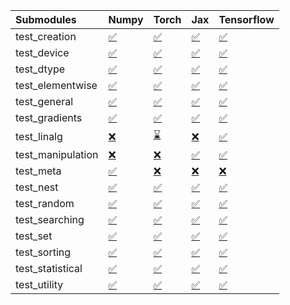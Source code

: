 | Submodules        | Numpy                                                                                                                           | Torch                                                                                                                           | Jax                                                                                                                             | Tensorflow                                                                                                                      |
|:------------------|:--------------------------------------------------------------------------------------------------------------------------------|:--------------------------------------------------------------------------------------------------------------------------------|:--------------------------------------------------------------------------------------------------------------------------------|:--------------------------------------------------------------------------------------------------------------------------------|
| test_creation     | <a href="https://github.com/unifyai/ivy/runs/7834498051?check_suite_focus=true" rel="noopener noreferrer" target="_blank">✅</a> | <a href="https://github.com/unifyai/ivy/runs/7834499817?check_suite_focus=true" rel="noopener noreferrer" target="_blank">✅</a> | <a href="https://github.com/unifyai/ivy/runs/7834501477?check_suite_focus=true" rel="noopener noreferrer" target="_blank">✅</a> | <a href="https://github.com/unifyai/ivy/runs/7834503115?check_suite_focus=true" rel="noopener noreferrer" target="_blank">✅</a> |
| test_device       | <a href="https://github.com/unifyai/ivy/runs/7834498170?check_suite_focus=true" rel="noopener noreferrer" target="_blank">✅</a> | <a href="https://github.com/unifyai/ivy/runs/7834499899?check_suite_focus=true" rel="noopener noreferrer" target="_blank">✅</a> | <a href="https://github.com/unifyai/ivy/runs/7834501581?check_suite_focus=true" rel="noopener noreferrer" target="_blank">✅</a> | <a href="https://github.com/unifyai/ivy/runs/7834503198?check_suite_focus=true" rel="noopener noreferrer" target="_blank">✅</a> |
| test_dtype        | <a href="https://github.com/unifyai/ivy/runs/7834498260?check_suite_focus=true" rel="noopener noreferrer" target="_blank">✅</a> | <a href="https://github.com/unifyai/ivy/runs/7834499985?check_suite_focus=true" rel="noopener noreferrer" target="_blank">✅</a> | <a href="https://github.com/unifyai/ivy/runs/7834501677?check_suite_focus=true" rel="noopener noreferrer" target="_blank">✅</a> | <a href="https://github.com/unifyai/ivy/runs/7834503300?check_suite_focus=true" rel="noopener noreferrer" target="_blank">✅</a> |
| test_elementwise  | <a href="https://github.com/unifyai/ivy/runs/7834498357?check_suite_focus=true" rel="noopener noreferrer" target="_blank">✅</a> | <a href="https://github.com/unifyai/ivy/runs/7834500068?check_suite_focus=true" rel="noopener noreferrer" target="_blank">✅</a> | <a href="https://github.com/unifyai/ivy/runs/7834501768?check_suite_focus=true" rel="noopener noreferrer" target="_blank">✅</a> | <a href="https://github.com/unifyai/ivy/runs/7834503414?check_suite_focus=true" rel="noopener noreferrer" target="_blank">✅</a> |
| test_general      | <a href="https://github.com/unifyai/ivy/runs/7834498459?check_suite_focus=true" rel="noopener noreferrer" target="_blank">✅</a> | <a href="https://github.com/unifyai/ivy/runs/7834500194?check_suite_focus=true" rel="noopener noreferrer" target="_blank">✅</a> | <a href="https://github.com/unifyai/ivy/runs/7834501878?check_suite_focus=true" rel="noopener noreferrer" target="_blank">✅</a> | <a href="https://github.com/unifyai/ivy/runs/7834503507?check_suite_focus=true" rel="noopener noreferrer" target="_blank">✅</a> |
| test_gradients    | <a href="https://github.com/unifyai/ivy/runs/7834498540?check_suite_focus=true" rel="noopener noreferrer" target="_blank">✅</a> | <a href="https://github.com/unifyai/ivy/runs/7834500288?check_suite_focus=true" rel="noopener noreferrer" target="_blank">✅</a> | <a href="https://github.com/unifyai/ivy/runs/7834501953?check_suite_focus=true" rel="noopener noreferrer" target="_blank">✅</a> | <a href="https://github.com/unifyai/ivy/runs/7834503599?check_suite_focus=true" rel="noopener noreferrer" target="_blank">✅</a> |
| test_linalg       | <a href="https://github.com/unifyai/ivy/runs/7834498608?check_suite_focus=true" rel="noopener noreferrer" target="_blank">❌</a> | <a href="https://github.com/unifyai/ivy/runs/7834500378?check_suite_focus=true" rel="noopener noreferrer" target="_blank">⌛</a> | <a href="https://github.com/unifyai/ivy/runs/7834502041?check_suite_focus=true" rel="noopener noreferrer" target="_blank">❌</a> | <a href="https://github.com/unifyai/ivy/runs/7834503705?check_suite_focus=true" rel="noopener noreferrer" target="_blank">✅</a> |
| test_manipulation | <a href="https://github.com/unifyai/ivy/runs/7834498690?check_suite_focus=true" rel="noopener noreferrer" target="_blank">❌</a> | <a href="https://github.com/unifyai/ivy/runs/7834500500?check_suite_focus=true" rel="noopener noreferrer" target="_blank">❌</a> | <a href="https://github.com/unifyai/ivy/runs/7834502150?check_suite_focus=true" rel="noopener noreferrer" target="_blank">✅</a> | <a href="https://github.com/unifyai/ivy/runs/7834503785?check_suite_focus=true" rel="noopener noreferrer" target="_blank">✅</a> |
| test_meta         | <a href="https://github.com/unifyai/ivy/runs/7834498758?check_suite_focus=true" rel="noopener noreferrer" target="_blank">✅</a> | <a href="https://github.com/unifyai/ivy/runs/7834500601?check_suite_focus=true" rel="noopener noreferrer" target="_blank">❌</a> | <a href="https://github.com/unifyai/ivy/runs/7834502237?check_suite_focus=true" rel="noopener noreferrer" target="_blank">❌</a> | <a href="https://github.com/unifyai/ivy/runs/7834503876?check_suite_focus=true" rel="noopener noreferrer" target="_blank">❌</a> |
| test_nest         | <a href="https://github.com/unifyai/ivy/runs/7834498871?check_suite_focus=true" rel="noopener noreferrer" target="_blank">✅</a> | <a href="https://github.com/unifyai/ivy/runs/7834500699?check_suite_focus=true" rel="noopener noreferrer" target="_blank">✅</a> | <a href="https://github.com/unifyai/ivy/runs/7834502341?check_suite_focus=true" rel="noopener noreferrer" target="_blank">✅</a> | <a href="https://github.com/unifyai/ivy/runs/7834503980?check_suite_focus=true" rel="noopener noreferrer" target="_blank">✅</a> |
| test_random       | <a href="https://github.com/unifyai/ivy/runs/7834498978?check_suite_focus=true" rel="noopener noreferrer" target="_blank">✅</a> | <a href="https://github.com/unifyai/ivy/runs/7834500839?check_suite_focus=true" rel="noopener noreferrer" target="_blank">✅</a> | <a href="https://github.com/unifyai/ivy/runs/7834502455?check_suite_focus=true" rel="noopener noreferrer" target="_blank">✅</a> | <a href="https://github.com/unifyai/ivy/runs/7834504092?check_suite_focus=true" rel="noopener noreferrer" target="_blank">✅</a> |
| test_searching    | <a href="https://github.com/unifyai/ivy/runs/7834499109?check_suite_focus=true" rel="noopener noreferrer" target="_blank">✅</a> | <a href="https://github.com/unifyai/ivy/runs/7834500972?check_suite_focus=true" rel="noopener noreferrer" target="_blank">✅</a> | <a href="https://github.com/unifyai/ivy/runs/7834502556?check_suite_focus=true" rel="noopener noreferrer" target="_blank">✅</a> | <a href="https://github.com/unifyai/ivy/runs/7834504205?check_suite_focus=true" rel="noopener noreferrer" target="_blank">✅</a> |
| test_set          | <a href="https://github.com/unifyai/ivy/runs/7834499243?check_suite_focus=true" rel="noopener noreferrer" target="_blank">✅</a> | <a href="https://github.com/unifyai/ivy/runs/7834501082?check_suite_focus=true" rel="noopener noreferrer" target="_blank">✅</a> | <a href="https://github.com/unifyai/ivy/runs/7834502655?check_suite_focus=true" rel="noopener noreferrer" target="_blank">✅</a> | <a href="https://github.com/unifyai/ivy/runs/7834504304?check_suite_focus=true" rel="noopener noreferrer" target="_blank">✅</a> |
| test_sorting      | <a href="https://github.com/unifyai/ivy/runs/7834499429?check_suite_focus=true" rel="noopener noreferrer" target="_blank">✅</a> | <a href="https://github.com/unifyai/ivy/runs/7834501178?check_suite_focus=true" rel="noopener noreferrer" target="_blank">✅</a> | <a href="https://github.com/unifyai/ivy/runs/7834502780?check_suite_focus=true" rel="noopener noreferrer" target="_blank">✅</a> | <a href="https://github.com/unifyai/ivy/runs/7834504414?check_suite_focus=true" rel="noopener noreferrer" target="_blank">✅</a> |
| test_statistical  | <a href="https://github.com/unifyai/ivy/runs/7834499561?check_suite_focus=true" rel="noopener noreferrer" target="_blank">✅</a> | <a href="https://github.com/unifyai/ivy/runs/7834501275?check_suite_focus=true" rel="noopener noreferrer" target="_blank">✅</a> | <a href="https://github.com/unifyai/ivy/runs/7834502881?check_suite_focus=true" rel="noopener noreferrer" target="_blank">✅</a> | <a href="https://github.com/unifyai/ivy/runs/7834504501?check_suite_focus=true" rel="noopener noreferrer" target="_blank">✅</a> |
| test_utility      | <a href="https://github.com/unifyai/ivy/runs/7834499703?check_suite_focus=true" rel="noopener noreferrer" target="_blank">✅</a> | <a href="https://github.com/unifyai/ivy/runs/7834501371?check_suite_focus=true" rel="noopener noreferrer" target="_blank">✅</a> | <a href="https://github.com/unifyai/ivy/runs/7834502988?check_suite_focus=true" rel="noopener noreferrer" target="_blank">✅</a> | <a href="https://github.com/unifyai/ivy/runs/7834504588?check_suite_focus=true" rel="noopener noreferrer" target="_blank">✅</a> |